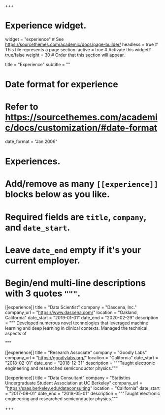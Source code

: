 +++
# Experience widget.
widget = "experience"  # See https://sourcethemes.com/academic/docs/page-builder/
headless = true  # This file represents a page section.
active = true  # Activate this widget? true/false
weight = 30  # Order that this section will appear.

title = "Experience"
subtitle = ""

# Date format for experience
#   Refer to https://sourcethemes.com/academic/docs/customization/#date-format
date_format = "Jan 2006"

# Experiences.
#   Add/remove as many `[[experience]]` blocks below as you like.
#   Required fields are `title`, `company`, and `date_start`.
#   Leave `date_end` empty if it's your current employer.
#   Begin/end multi-line descriptions with 3 quotes `"""`.
[[experience]]
  title = "Data Scientist"
  company = "Dascena, Inc."
  company_url = "https://www.dascena.com/"
  location = "Oakland, California"
  date_start = "2019-01-01"
  date_end = "2020-02-29"
  description = """
  Developed numerous novel technologies that leveraged machine learning and deep learning in clinical contexts. Managed the technical aspects of 

  """

[[experience]]
  title = "Research Associate"
  company = "Goodly Labs"
  company_url = "https://goodlylabs.org/"
  location = "California"
  date_start = "2018-02-01"
  date_end = "2018-12-31"
  description = """Taught electronic engineering and researched semiconductor physics."""

[[experience]]
  title = "Data Consultant"
  company = "Statistics Undergraduate Student Association at UC Berkeley"
  company_url = "https://saas.berkeley.edu/dataconsulting"
  location = "California"
  date_start = "2017-08-01"
  date_end = "2018-05-01"
  description = """Taught electronic engineering and researched semiconductor physics."""

+++
